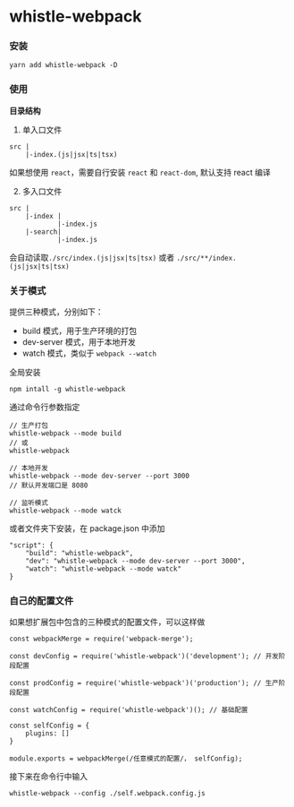 # whistle-webpack

### 安装
~~~
yarn add whistle-webpack -D
~~~

### 使用

**目录结构**

1. 单入口文件
~~~
src |  
    |-index.(js|jsx|ts|tsx)
~~~
如果想使用 `react`，需要自行安装 `react` 和 `react-dom`, 默认支持 react 编译

2. 多入口文件
~~~
src |
    |-index |
            |-index.js
    |-search|
            |-index.js
~~~ 

会自动读取`./src/index.(js|jsx|ts|tsx)` 或者 `./src/**/index.(js|jsx|ts|tsx)`

### 关于模式

提供三种模式，分别如下：

- build 模式，用于生产环境的打包
- dev-server 模式，用于本地开发
- watch 模式，类似于 `webpack --watch`


全局安装

~~~
npm intall -g whistle-webpack
~~~

通过命令行参数指定
~~~
// 生产打包
whistle-webpack --mode build
// 或
whistle-webpack

// 本地开发
whistle-webpack --mode dev-server --port 3000
// 默认开发端口是 8080

// 监听模式
whistle-webpack --mode watck
~~~
或者文件夹下安装，在 package.json 中添加
~~~
"script": {
    "build": "whistle-webpack",
    "dev": "whistle-webpack --mode dev-server --port 3000",
    "watch": "whistle-webpack --mode watck"
}
~~~
### 自己的配置文件

如果想扩展包中包含的三种模式的配置文件，可以这样做

~~~
const webpackMerge = require('webpack-merge');

const devConfig = require('whistle-webpack')('development'); // 开发阶段配置

const prodConfig = require('whistle-webpack')('production'); // 生产阶段配置

const watchConfig = require('whistle-webpack')(); // 基础配置

const selfConfig = {
    plugins: []
}

module.exports = webpackMerge(/任意模式的配置/， selfConfig);
~~~

接下来在命令行中输入

~~~
whistle-webpack --config ./self.webpack.config.js
~~~

